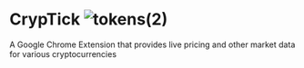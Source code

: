 # CrypTick ![tokens(2)](https://user-images.githubusercontent.com/68830692/114082272-884bcb00-987b-11eb-820e-f2d7cacfdf25.png)
A Google Chrome Extension that provides live pricing and other market data for various cryptocurrencies 
